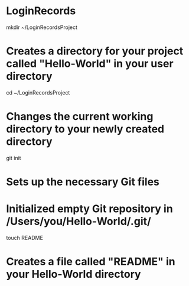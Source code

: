 LoginRecords
============

mkdir ~/LoginRecordsProject
# Creates a directory for your project called "Hello-World" in your user directory


cd ~/LoginRecordsProject
# Changes the current working directory to your newly created directory


git init
# Sets up the necessary Git files

# Initialized empty Git repository in /Users/you/Hello-World/.git/

touch README
# Creates a file called "README" in your Hello-World directory